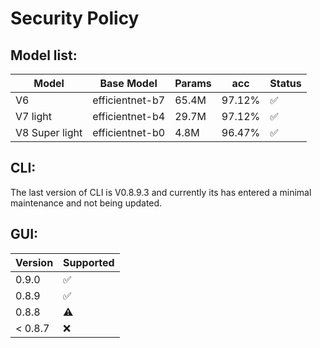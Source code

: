 # Security Policy

## Model list:
| Model    | Base Model      | Params | acc    | Status |
|----------|-----------------|--------|--------|--------|
| V6       | efficientnet-b7 | 65.4M  | 97.12% |   ✅   |
| V7 light | efficientnet-b4 | 29.7M  | 97.12% |   ✅  |
| V8 Super light | efficientnet-b0 | 4.8M  | 96.47% |   ✅  |

## CLI:
The last version of CLI is V0.8.9.3 and currently its has entered a minimal maintenance and not being updated.

## GUI:

| Version | Supported          |
| ------- | ------------------ |
| 0.9.0   | :white_check_mark: |
| 0.8.9   | :white_check_mark: |
| 0.8.8   | ⚠️                 |
| < 0.8.7 | :x:                |
